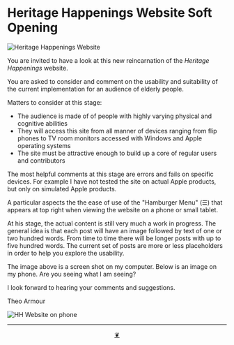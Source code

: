 # Heritage Happenings Website Soft Opening

![Heritage Happenings Website]( https://lh3.googleusercontent.com/pw/AP1GczNkYmk45BtONdC_IAbm3fs6qrT-SOVUZC0XFGDNMk3ilzc8SXw930JDFer8iJOj6lwyZ7FEAZAn8FZnmGU68qk1lb3mK69vCWDzX1Y8jdWAHxxcoA=w2400 )

You are invited to have a look at this new reincarnation of the _Heritage Happenings_ website.

You are asked to consider and comment on the usability and suitability of the current implementation for an audience of elderly people.

Matters to consider at this stage:

* The audience is made of of people with highly varying physical and cognitive abilities
* They will access this site from all manner of devices ranging from flip phones to TV room monitors accessed with Windows and Apple operating systems
* The site must be attractive enough to build up a core of regular users and contributors

The most helpful comments at this stage are errors and fails on specific devices. For example I have not tested the site on actual Apple products, but only on simulated Apple products.

A particular aspects the the ease of use of the "Hamburger Menu" (☰) that appears at top right when viewing the website on a phone or small tablet.

At his stage, the actual content is still very much a work in progress. The general idea is that each post will have an image followed by text of one or two hundred words. From time to time there will be longer posts with up to five hundred words. The current set of posts are more or less placeholders in order to help you explore the usability.

The image above is a screen shot on my computer. Below is an image on my phone. Are you seeing what I am seeing?

I look forward to hearing your comments and suggestions.

Theo Armour

![HH Website on phone ]( https://lh3.googleusercontent.com/pw/AP1GczPjcIfyjFPnFXWErn3F5O8bwvi5lFgNdLMG_w-KZtrycqj66S_a8m497vDBf4ikBE5NgIzphd4i78cx59vOjwohMtLTj9p38pfwioq8Vh1duMnoVPtt=w2400)

***

<center title="Hello! Click me to go up to the top" ><a class=aDingbat href=javascript:window.scrollTo(0,0);> ❦ </a></center>

